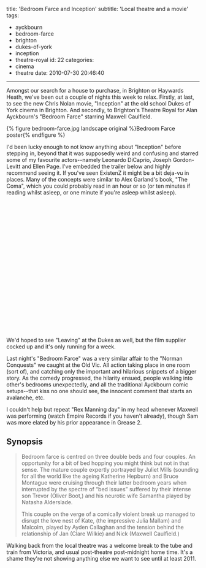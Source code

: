 title: 'Bedroom Farce and Inception'
subtitle: 'Local theatre and a movie'
tags:
  - ayckbourn
  - bedroom-farce
  - brighton
  - dukes-of-york
  - inception
  - theatre-royal
id: 22
categories:
  - cinema
  - theatre
date: 2010-07-30 20:46:40
---

Amongst our search for a house to purchase, in Brighton or Haywards Heath, we've been out a couple of nights this week to relax. Firstly, at last, to see the new Chris Nolan movie, "Inception" at the old school Dukes of York cinema in Brighton. And secondly, to Brighton's Theatre Royal for Alan Ayckbourn's "Bedroom Farce" starring Maxwell Caulfield.

{% figure bedroom-farce.jpg landscape original %}Bedroom Farce poster{% endfigure %}

I'd been lucky enough to not know anything about "Inception" before stepping in, beyond that it was supposedly weird and confusing and starred some of my favourite actors--namely Leonardo DiCaprio, Joseph Gordon-Levitt and Ellen Page. I've embedded the trailer below and highly recommend seeing it. If you've seen ExistenZ it might be a bit deja-vu in places. Many of the concepts were similar to Alex Garland's book, "The Coma", which you could probably read in an hour or so (or ten minutes if reading whilst asleep, or one minute if you're asleep whilst asleep).

<object width="560" height="340"><param name="movie" value="http://www.youtube.com/v/66TuSJo4dZM&amp;hl=en_GB&amp;fs=1?rel=0"></param><param name="allowFullScreen" value="true"></param><param name="allowscriptaccess" value="always"></param><embed src="http://www.youtube.com/v/66TuSJo4dZM&amp;hl=en_GB&amp;fs=1?rel=0" type="application/x-shockwave-flash" allowscriptaccess="always" allowfullscreen="true" width="560" height="340"></embed></object>

We'd hoped to see "Leaving" at the Dukes as well, but the film supplier cocked up and it's only running for a week.

Last night's "Bedroom Farce" was a very similar affair to the "Norman Conquests" we caught at the Old Vic. All action taking place in one room (sort of), and catching only the important and hilarious snippets of a bigger story. As the comedy progressed, the hilarity ensued, people walking into other's bedrooms unexpectedly, and all the traditional Ayckbourn comic setups--that kiss no one should see, the innocent comment that starts an avalanche, etc.

I couldn't help but repeat "Rex Manning day" in my head whenever Maxwell was performing (watch Empire Records if you haven't already), though Sam was more elated by his prior appearance in Grease 2.

## Synopsis

> Bedroom farce is centred on three double beds and four couples. An opportunity for a bit of bed hopping you might think but not in that sense. The mature couple expertly portrayed by Juliet Mills (sounding for all the world like the ageing Katherine Hepburn) and Bruce Montague were cruising through their latter bedroom years when interrupted by the spectre of “bed issues” suffered by their intense son Trevor (Oliver Boot,) and his neurotic wife Samantha played by Natasha Alderslade.>
> This couple on the verge of a comically violent break up managed to disrupt the love nest of Kate, (the impressive Julia Mallam) and Malcolm, played by Ayden Callaghan and the tension behind the relationship of Jan (Clare Wilkie) and Nick (Maxwell Caulfield.)
>

Walking back from the local theatre was a welcome break to the tube and train from Victoria, and usual post-theatre post-midnight home time. It's a shame they're not showing anything else we want to see until at least 2011.
